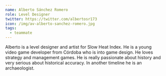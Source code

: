 ```yaml
---
name: Alberto Sánchez Romero
role: Level Designer
twitter: https://twitter.com/albertosr173
icon: /img/av-alberto-sanchez-romero.jpg
tags:
  - teammate
---
```


Alberto is a level designer and artist for Slow Heat Index. 
He is a young video game developer from Córdoba who is into game design. He loves strategy and management games.
He is really passionate about history and very serious about historical accuracy.
In another timeline he is an archaeologist.